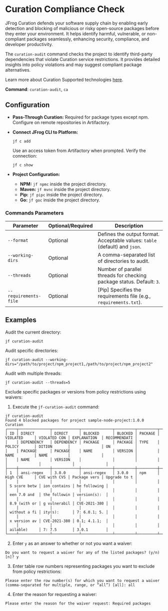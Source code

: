 # Curation Compliance Check

JFrog Curation defends your software supply chain by enabling early detection and blocking of malicious or risky open-source packages before they enter your environment. It helps identify harmful, vulnerable, or non-compliant packages seamlessly, enhancing security, compliance, and developer productivity.

The `curation-audit` command checks the project to identify third-party dependencies that violate Curation service restrictions. It provides detailed insights into policy violations and may suggest compliant package alternatives.

Learn more about Curation Supported technologies [here](../../products/curation/supported-technologies.md).

**Command**: `curation-audit`, `ca`

## Configuration

* **Pass-Through Curation:** Required for package types except npm. Configure on remote repositories in Artifactory.
*   **Connect JFrog CLI to Platform:**

    ```
    jf c add
    ```

    Use an access token from Artifactory when prompted. Verify the connection:

    ```
    jf c show
    ```
* **Project Configuration:**
  * **NPM:** `jf npmc` inside the project directory.
  * **Maven:** `jf mvnc` inside the project directory.
  * **Pip:** `jf pipc` inside the project directory.
  * **Go:** `jf goc` inside the project directory.

### Commands Parameters

| Parameter             | Optional/Required | Description                                                                 |
| --------------------- | ----------------- | --------------------------------------------------------------------------- |
| `--format`            | Optional          | Defines the output format. Acceptable values: `table` (default) and `json`. |
| `--working-dirs`      | Optional          | A comma-separated list of directories to audit.                             |
| `--threads`           | Optional          | Number of parallel threads for checking package status. Default: `3`.       |
| `--requirements-file` | Optional          | \[Pip] Specifies the requirements file (e.g., `requirements.txt`).          |

## Examples

Audit the current directory:

```
jf curation-audit
```

Audit specific directories:

```
jf curation-audit --working-dirs="/path/to/project/npm_project1,/path/to/project/npm_project2"
```

Audit with multiple threads:

```
jf curation-audit --threads=5
```

Exclude specific packages or versions from policy restrictions using waivers:

1. Execute the `jf-curation-audit` command:

```
jf curation-audit
Found 4 blocked packages for project sample-node-project:1.0.0
Curation
┌────┬──────────────┬────────────┬──────────────┬─────────┬─────────┬──────────────┬──────────────┬──────────────┬──────────────┐
│ ID │ DIRECT       │ DIRECT     │ BLOCKED      │ BLOCKED │ PACKAGE │ VIOLATED     │ VIOLATED CON │ EXPLANATION  │ RECOMMENDATI │
│    │ DEPENDENCY   │ DEPENDENCY │ PACKAGE      │ PACKAGE │ TYPE    │ POLICY       │ DITION       │              │ ON           │
│    │ PACKAGE      │ PACKAGE    │ NAME         │ VERSION │         │ NAME         │ NAME         │              │              │
│    │ NAME         │ VERSION    │              │         │         │              │              │              │              │
├────┼──────────────┼────────────┼──────────────┼─────────┼─────────┼──────────────┼──────────────┼──────────────┼──────────────┤
│ 1  │ ansi-regex   │ 3.0.0      │ ansi-regex   │ 3.0.0   │ npm     │ High CVE     │ CVE with CVS │ Package vers │ Upgrade to t │
│    │              │            │              │         │         │              │ S score betw │ ion contains │ he following │
│    │              │            │              │         │         │              │ een 7.0 and  │ the followin │ version(s):  │
│    │              │            │              │         │         │              │ 8.9 (with or │ g vulnerabil │ CVE-2021-380 │
│    │              │            │              │         │         │              │ without a fi │ ity(s):      │ 7: 6.0.1; 5. │
│    │              │            │              │         │         │              │ x version av │ CVE-2021-380 │ 0.1; 4.1.1;  │
│    │              │            │              │         │         │              │ ailable)     │ 7: 7.5       │ 3.0.1        │
└────┴──────────────┴────────────┴──────────────┴─────────┴─────────┴──────────────┴──────────────┴──────────────┴──────────────┘
```

2. Enter `y` as an answer to whether or not you want a waiver:

```
Do you want to request a waiver for any of the listed packages? (y/n) [n]? y
```

3. Enter table row numbers representing packages you want to exclude from policy restrictions:

```
Please enter the row number(s) for which you want to request a waiver (comma-separated for multiple, range, or “all”) [all]: all
```

4. Enter the reason for requesting a waiver:

```
Please enter the reason for the waiver request: Required packages
```
